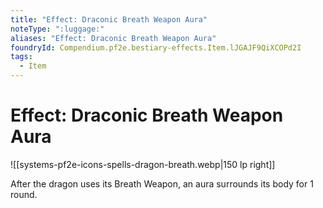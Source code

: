 ```yaml
---
title: "Effect: Draconic Breath Weapon Aura"
noteType: ":luggage:"
aliases: "Effect: Draconic Breath Weapon Aura"
foundryId: Compendium.pf2e.bestiary-effects.Item.lJGAJF9QiXCOPd2I
tags:
  - Item
---
```


# Effect: Draconic Breath Weapon Aura
![[systems-pf2e-icons-spells-dragon-breath.webp|150 lp right]]

After the dragon uses its Breath Weapon, an aura surrounds its body for 1 round.
